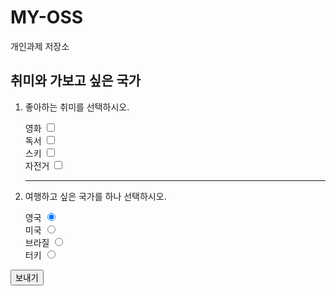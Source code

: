 # MY-OSS
개인과제 저장소
<!DOCTYPE html>
<html>
<head>
<meta charset="EUC-KR">
<title>Insert title here</title>
</head>
<body>
<h2> 취미와 가보고 싶은 국가</h2>

<form method="post" action="ch5_2_2.jsp">

1. 좋아하는 취미를 선택하시오. <p>
영화 <input type="checkbox" name="hobby" value="영화"><br>
독서 <input type="checkbox" name="hobby" value="독서"><br>
스키 <input type="checkbox" name="hobby" value="스키"><br>
자전거 <input type="checkbox" name="hobby" value="자전거"> <p> <hr>

2. 여행하고 싶은 국가를 하나 선택하시오. <p>
영국 <input type="radio" name="country" value="영국" checked><br>
미국 <input type="radio" name="country" value="미국"><br>
브라질 <input type="radio" name="country" value="브라질"><br>
터키 <input type="radio" name="country" value="터키"> <p>

<input type="submit" value="보내기">

</form>
</body>
</html>

